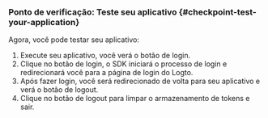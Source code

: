 ### Ponto de verificação: Teste seu aplicativo {#checkpoint-test-your-application}

Agora, você pode testar seu aplicativo:

1. Execute seu aplicativo, você verá o botão de login.
2. Clique no botão de login, o SDK iniciará o processo de login e redirecionará você para a página de login do Logto.
3. Após fazer login, você será redirecionado de volta para seu aplicativo e verá o botão de logout.
4. Clique no botão de logout para limpar o armazenamento de tokens e sair.
